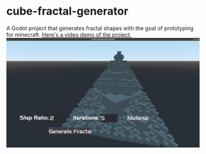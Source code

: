 # cube-fractal-generator
A Godot project that generates fractal shapes with the goal of prototyping for minecraft.
[Here's a video demo of the project.](https://www.youtube.com/watch?v=KDviMxbvcyM&t=65s)
![Demo Fractal](/pictures/Fractal.png)
